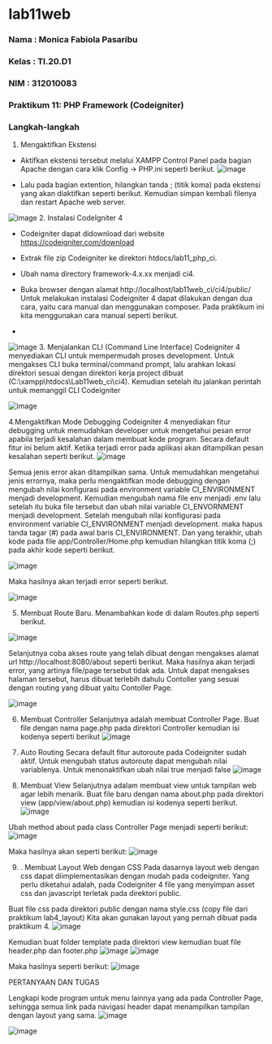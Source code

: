 # lab11web

### Nama  : Monica Fabiola Pasaribu
### Kelas : TI.20.D1
### NIM   : 312010083

### Praktikum 11: PHP Framework (Codeigniter)
### Langkah-langkah
1. Mengaktifkan Ekstensi
- Aktifkan ekstensi tersebut melalui XAMPP Control Panel pada bagian Apache dengan cara klik Config -> PHP.ini seperti berikut.
![image](https://user-images.githubusercontent.com/101724604/172684173-34e37c50-82fc-459c-b344-9733d5071480.png)

- Lalu pada bagian extention, hilangkan tanda ; (titik koma) pada ekstensi yang akan diaktifkan seperti berikut. Kemudian simpan kembali filenya dan restart Apache web server.

![image](https://user-images.githubusercontent.com/101724604/172684725-a2d39422-0b20-4cbc-98db-b620f2aa00a1.png)
2. Instalasi CodeIgniter 4
- Codeigniter dapat didownload dari website https://codeigniter.com/download

- Extrak file zip Codeigniter ke direktori htdocs/lab11_php_ci.

- Ubah nama directory framework-4.x.xx menjadi ci4.

- Buka browser dengan alamat http://localhost/lab11web_ci/ci4/public/ Untuk melakukan instalasi Codeigniter 4 dapat dilakukan dengan dua cara, yaitu cara manual dan menggunakan composer. Pada praktikum ini kita menggunakan cara manual seperti berikut.
- 
![image](https://user-images.githubusercontent.com/101724604/172692448-445e2bc2-15d2-4c81-a7d9-fb24e4b74272.png)
3. Menjalankan CLI (Command Line Interface)
Codeigniter 4 menyediakan CLI untuk mempermudah proses development. Untuk mengakses CLI buka terminal/command prompt, lalu arahkan lokasi direktori sesuai dengan direktori kerja project dibuat (C:\xampp\htdocs\Lab11web_ci\ci4). Kemudian setelah itu jalankan perintah untuk memanggil CLI Codeigniter

![image](https://user-images.githubusercontent.com/101724604/172692342-025f5a66-8864-4c9c-9ea1-bd8ce64a40f8.png)

4.Mengaktifkan Mode Debugging Codeigniter 4 menyediakan fitur debugging untuk memudahkan developer untuk mengetahui pesan error apabila terjadi kesalahan dalam membuat kode program. Secara default fitur ini belum aktif. Ketika terjadi error pada aplikasi akan ditampilkan pesan kesalahan seperti berikut.
![image](https://user-images.githubusercontent.com/101724604/173069823-85f737c2-4ee3-4ccf-9c3e-6d3a84e2eeea.png)

Semua jenis error akan ditampilkan sama. Untuk memudahkan mengetahui jenis errornya, maka perlu mengaktifkan mode debugging dengan mengubah nilai konfigurasi pada environment variable CI_ENVIRONMENT menjadi development. Kemudian mengubah nama file env menjadi .env lalu setelah itu buka file tersebut dan ubah nilai variable CI_ENVORNMENT menjadi development. Setelah mengubah nilai konfigurasi pada environment variable CI_ENVIRONMENT menjadi development. maka hapus tanda tagar (#) pada awal baris CI_ENVIRONMENT. Dan yang terakhir, ubah kode pada file app/Controller/Home.php kemudian hilangkan titik koma (;) pada akhir kode seperti berikut.

![image](https://user-images.githubusercontent.com/101724604/173071473-730f72a0-a8d6-4e63-bce9-82570006bb9f.png)

Maka hasilnya akan terjadi error seperti berikut.

![image](https://user-images.githubusercontent.com/101724604/173080741-0b385558-d927-4865-b730-e51863539ad6.png)

5. Membuat Route Baru. Menambahkan kode di dalam Routes.php seperti berikut.

![image](https://user-images.githubusercontent.com/101724604/173074122-a22228ed-6970-4dd0-94c6-d0e172bf5558.png)

Selanjutnya coba akses route yang telah dibuat dengan mengakses alamat url http://localhost:8080/about seperti berikut. Maka hasilnya akan terjadi error, yang artinya file/page tersebut tidak ada. Untuk dapat mengakses halaman tersebut, harus dibuat terlebih dahulu Contoller yang sesuai dengan routing yang dibuat yaitu Contoller Page.

![image](https://user-images.githubusercontent.com/101724604/173075130-26e37c18-f7d9-4c25-aa3b-9a1f4d34dfe8.png)

6. Membuat Controller
Selanjutnya adalah membuat Controller Page. Buat file dengan nama page.php pada direktori Controller kemudian isi kodenya seperti berikut
![image](https://user-images.githubusercontent.com/101724604/173094636-45f15f45-8cd9-42a4-9e56-1da16e39a066.png)

7. Auto Routing
Secara default fitur autoroute pada Codeigniter sudah aktif. Untuk mengubah status autoroute dapat mengubah nilai variablenya. Untuk menonaktifkan ubah nilai true menjadi false
![image](https://user-images.githubusercontent.com/101724604/173098098-ef8d1c73-4684-4859-b1f9-849e011713b4.png)

8. Membuat View
Selanjutnya adalam membuat view untuk tampilan web agar lebih menarik. Buat file baru dengan nama about.php pada direktori view (app/view/about.php) kemudian isi kodenya seperti berikut.
![image](https://user-images.githubusercontent.com/101724604/173098978-82427eaf-0177-4b53-b624-1a8d4d6ebf92.png)

Ubah method about pada class Controller Page menjadi seperti berikut:
![image](https://user-images.githubusercontent.com/101724604/173099867-914ed065-d1f3-493d-ab20-03cbd743b316.png)

Maka hasilnya akan seperti berikut:
![image](https://user-images.githubusercontent.com/101724604/173100145-3668f409-6a48-40ff-8d2b-dff48361beb3.png)

9. . Membuat Layout Web dengan CSS
Pada dasarnya layout web dengan css dapat diimplementasikan dengan mudah pada codeigniter. Yang perlu diketahui adalah, pada Codeigniter 4 file yang menyimpan asset css dan javascript terletak pada direktori public.

Buat file css pada direktori public dengan nama style.css (copy file dari praktikum lab4_layout) Kita akan gunakan layout yang pernah dibuat pada praktikum 4.
![image](https://user-images.githubusercontent.com/101724604/173111399-79c564da-da5d-4672-8a43-881f3fe69fb8.png)


Kemudian buat folder template pada direktori view kemudian buat file header.php dan footer.php
![image](https://user-images.githubusercontent.com/101724604/173104474-e40298b5-c421-49e8-a38c-3b2c8df7cef5.png)
![image](https://user-images.githubusercontent.com/101724604/173104634-60f0318a-b560-41f4-8164-c916d69fd7c8.png)

Maka hasilnya seperti berikut:
![image](https://user-images.githubusercontent.com/101724604/173109848-d8e5e997-cc7f-4981-9d44-b2b43c73e26b.png)

PERTANYAAN DAN TUGAS

Lengkapi kode program untuk menu lainnya yang ada pada Controller Page, sehingga semua link pada navigasi header dapat menampilkan tampilan dengan layout yang sama.
![image](https://user-images.githubusercontent.com/101724604/173110959-6a19666f-ea29-444e-9a05-6ea6cf4d9132.png)

![image](https://user-images.githubusercontent.com/101724604/173111894-85b48e7d-2b87-4d46-8dbf-03e7445fecb5.png)








